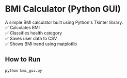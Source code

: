 # BMI Calculator (Python GUI)

A simple BMI calculator built using Python's Tkinter library.  
✅ Calculates BMI  
✅ Classifies health category  
✅ Saves user data to CSV  
✅ Shows BMI trend using matplotlib

## How to Run

```bash
python bmi_gui.py
